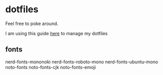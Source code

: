 # dotfiles

Feel free to poke around.

I am using this guide [here](https://www.atlassian.com/git/tutorials/dotfiles) to manage my dotfiles

## fonts

nerd-fonts-mononoki
nerd-fonts-roboto-mono
nerd-fonts-ubuntu-mono
noto-fonts
noto-fonts-cjk
noto-fonts-emoji
